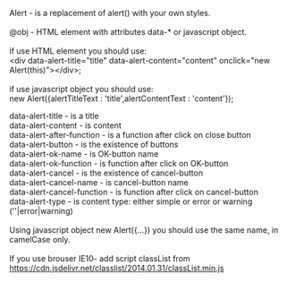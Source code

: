 Alert - is a replacement of alert() with your own styles.<br>
<br>
@obj - HTML element with attributes data-* or javascript object.<br>
<br>
if use HTML element you should use:
<br>
&lt;div data-alert-title="title" data-alert-content="content" onclick="new Alert(this)"&gt;&lt;/div&gt;;
<br><br>
if use javascript object you should use:
<br>
new Alert({alertTitleText : 'title',alertContentText : 'content'});

data-alert-title - is a title<br>
data-alert-content - is content<br>
data-alert-after-function - is a function after click on close button<br>
data-alert-button - is the existence of buttons<br>
data-alert-ok-name - is OK-button name<br>
data-alert-ok-function - is function after click on OK-button<br>
data-alert-cancel - is the existence of cancel-button<br>
data-alert-cancel-name - is cancel-button name<br>
data-alert-cancel-function - is function after click on cancel-button<br>
data-alert-type - is content type: either simple or error or warning (''|error|warning)<br>
<br>
Using javascript object new Alert({...}) you should use the same name, in camelCase only.<br>
<br>
If you use brouser IE10- add script classList from https://cdn.jsdelivr.net/classlist/2014.01.31/classList.min.js
